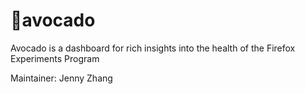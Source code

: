 # 🥑avocado
Avocado is a dashboard for rich insights into the health of the Firefox Experiments Program

Maintainer: Jenny Zhang
